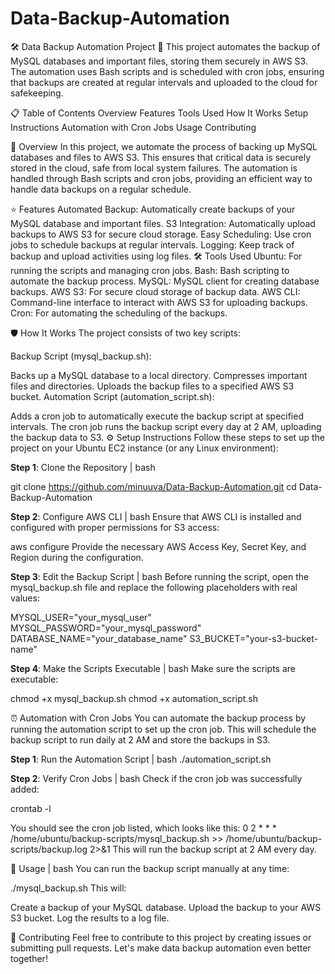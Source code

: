 # Data-Backup-Automation

🛠️ Data Backup Automation Project 🚀
This project automates the backup of MySQL databases and important files, storing them securely in AWS S3. The automation uses Bash scripts and is scheduled with cron jobs, ensuring that backups are created at regular intervals and uploaded to the cloud for safekeeping.

📋 Table of Contents
Overview
Features
Tools Used
How It Works
Setup Instructions
Automation with Cron Jobs
Usage
Contributing

📝 Overview
In this project, we automate the process of backing up MySQL databases and files to AWS S3. This ensures that critical data is securely stored in the cloud, safe from local system failures. The automation is handled through Bash scripts and cron jobs, providing an efficient way to handle data backups on a regular schedule.

⭐ Features
Automated Backup: Automatically create backups of your MySQL database and important files.
S3 Integration: Automatically upload backups to AWS S3 for secure cloud storage.
Easy Scheduling: Use cron jobs to schedule backups at regular intervals.
Logging: Keep track of backup and upload activities using log files.
🛠️ Tools Used
Ubuntu: For running the scripts and managing cron jobs.
Bash: Bash scripting to automate the backup process.
MySQL: MySQL client for creating database backups.
AWS S3: For secure cloud storage of backup data.
AWS CLI: Command-line interface to interact with AWS S3 for uploading backups.
Cron: For automating the scheduling of the backups.

🛡️ How It Works
The project consists of two key scripts:

Backup Script (mysql_backup.sh):

Backs up a MySQL database to a local directory.
Compresses important files and directories.
Uploads the backup files to a specified AWS S3 bucket.
Automation Script (automation_script.sh):

Adds a cron job to automatically execute the backup script at specified intervals.
The cron job runs the backup script every day at 2 AM, uploading the backup data to S3.
⚙️ Setup Instructions
Follow these steps to set up the project on your Ubuntu EC2 instance (or any Linux environment):

**Step 1**: Clone the Repository | bash

git clone https://github.com/minuuva/Data-Backup-Automation.git
cd Data-Backup-Automation

**Step 2**: Configure AWS CLI | bash
Ensure that AWS CLI is installed and configured with proper permissions for S3 access:

aws configure
Provide the necessary AWS Access Key, Secret Key, and Region during the configuration.

**Step 3**: Edit the Backup Script | bash
Before running the script, open the mysql_backup.sh file and replace the following placeholders with real values:

MYSQL_USER="your_mysql_user"
MYSQL_PASSWORD="your_mysql_password"
DATABASE_NAME="your_database_name"
S3_BUCKET="your-s3-bucket-name"

**Step 4**: Make the Scripts Executable | bash
Make sure the scripts are executable:

chmod +x mysql_backup.sh
chmod +x automation_script.sh

⏰ Automation with Cron Jobs
You can automate the backup process by running the automation script to set up the cron job. This will schedule the backup script to run daily at 2 AM and store the backups in S3.

**Step 1**: Run the Automation Script | bash
./automation_script.sh

**Step 2**: Verify Cron Jobs | bash
Check if the cron job was successfully added:

crontab -l

You should see the cron job listed, which looks like this:
0 2 * * * /home/ubuntu/backup-scripts/mysql_backup.sh >> /home/ubuntu/backup-scripts/backup.log 2>&1
This will run the backup script at 2 AM every day.

🚀 Usage | bash
You can run the backup script manually at any time:

./mysql_backup.sh
This will:

Create a backup of your MySQL database.
Upload the backup to your AWS S3 bucket.
Log the results to a log file.

🤝 Contributing
Feel free to contribute to this project by creating issues or submitting pull requests. Let's make data backup automation even better together!
